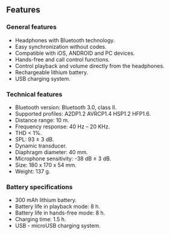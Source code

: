 ## Features

### General features

- Headphones with Bluetooth technology.
- Easy synchronization without codes.
- Compatible with iOS, ANDROID and PC devices.
- Hands-free and call control functions.
- Control playback and volume directly from the headphones.
- Rechargeable lithium battery.
- USB charging system.

### Technical features

- Bluetooth version: Bluetooth 3.0, class II.
- Supported profiles: A2DP1.2 AVRCP1.4 HSP1.2 HFP1.6.
- Distance range: 10 m.
- Frequency response: 40 Hz – 20 KHz.
- THD < 1%.
- SPL: 93 ± 3 dB.
- Dynamic transducer.
- Diaphragm diameter: 40 mm.
- Microphone sensitivity: -38 dB ± 3 dB.
- Size: 180 x 170 x 54 mm.
- Weight: 137 g.


### Battery specifications 

- 300 mAh lithium battery.
- Battery life in playback mode: 8 h.
- Battery life in hands-free mode: 8 h.
- Charging time: 1.5 h.
- USB - microUSB charging system.
